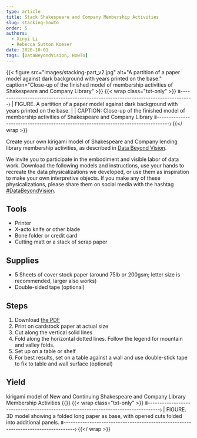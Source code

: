 ```yaml
---
type: article
title: Stack Shakespeare and Company Membership Activities
slug: stacking-howto
order: 5
authors:
  - Xinyi Li
  - Rebecca Sutton Koeser
date: 2020-10-01
tags: [DataBeyondVision, HowTo]
---
```


{{< figure src="images/stacking-part_v2.jpg" alt="A partition of a paper model against dark background with years printed on the base." caption="Close-up of the finished model of membership activities of Shakespeare and Company Library" >}}
{{< wrap class="txt-only" >}}
⩩-----------------------------------------------------------------------------------⟩
| FIGURE. A partition of a paper model against dark background with years printed on the base.
|
| CAPTION: Close-up of the finished model of membership activities of Shakespeare and Company Library
⩩-----------------------------------------------------------------------------------⟩
{{</ wrap >}}

Create your own kirigami model of Shakespeare and Company lending library membership activities, as described in [Data Beyond Vision](https://startwords.cdh.princeton.edu/issues/1/data-beyond-vision). 

We invite you to participate in the embodiment and visible labor of data work. Download the following models and instructions, use your hands to recreate the data physicalizations we developed, or use them as inspiration to make your own interpretive objects. If you make any of these physicalizations, please share them on social media with the hashtag [#DataBeyondVision](https://twitter.com/search?q=(%23DataBeyondVision)).

## Tools
- Printer
- X-acto knife or other blade
- Bone folder or credit card
- Cutting matt or a stack of scrap paper
## Supplies
- 5 Sheets of cover stock paper (around 75lb or 200gsm; letter size is recommended, larger also works)
- Double-sided tape (optional)
## Steps
1. Download [the PDF](stacking-chart_instructions.pdf)
2. Print on cardstock paper at actual size
3. Cut along the vertical solid lines
4. Fold along the horizontal dotted lines. Follow the legend for mountain and valley folds.
5. Set up on a table or shelf
6. For best results, set on a table against a wall and use double-stick tape to fix to table and wall surface (optional)
## Yield
kirigami model of New and Continuing Shakespeare and Company Library Membership Activities
{{<sketchfab id="96403a4659414537b470f03da96d7a88" alt="3D model showing a folded long paper as base, with opened cuts folded into additional panels." pdf-img="images/modeling-3d-alt.jpg" pdf-alt="Three photos from multiple angles showing a folded long paper as base, with opened cuts folded into additional panels.">}}
{{< wrap class="txt-only" >}}
⩩-----------------------------------------------------------------------------------⟩
| FIGURE. 3D model showing a folded long paper as base, with opened cuts folded into additional panels.
⩩-----------------------------------------------------------------------------------⟩
{{</ wrap >}}

